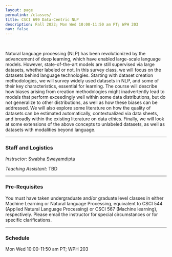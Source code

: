 ```yaml
---
layout: page
permalink: /classes/
title: CSCI 699 Data-Centric NLP
description: Fall 2022; Mon Wed 10:00-11:50 am PT; WPH 203
nav: false
---
```


&nbsp;
&nbsp;

Natural language processing (NLP) has been revolutionized by the advancement of deep learning, which have enabled large-scale language models.
However, state-of-the-art models are still supervised via large datasets, whether labeled or not.
In this survey class, we will focus on the datasets behind language technologies.
Starting with dataset creation methodologies, we will survey widely used datasets in NLP, and some of their key characteristics, essential for learning.
The course will describe how biases arising from creation methodologies might inadvertently lead to models that perform exceedingly well within some data distributions, but do not generalize to other distributions, as well as how these biases can be addressed.
We will also explore some literature on how the quality of datasets can be estimated automatically, contextualized via data sheets, and broadly within the existing literature on data ethics.
Finally, we will look at some extensions of the above concepts to unlabeled datasets, as well as datasets with  modalities beyond language.

<hr>

### Staff and Logistics

<em>Instructor</em>: [Swabha Swayamdipta](/)


<em>Teaching Assistant</em>: TBD

<hr>


### Pre-Requisites

You must have taken undergraduate and/or graduate level classes in either Machine Learning or Natural language Processing, equivalent to CSCI 544 (Applied Natural Language Processing) or CSCI 567 (Machine learning), respectively.
Please email the instructor for special circumstances or for specific clarifications.

<hr>

### Schedule

Mon Wed 10:00-11:50 am PT; WPH 203
